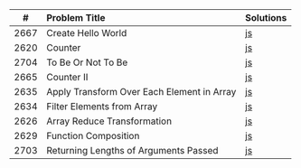 |  #   | Problem Title                              | Solutions                                                                                         |
| :--: | :----------------------------------------- | :------------------------------------------------------------------------------------------------ |
| 2667 | Create Hello World                         | [js](https://github.com/rogueslime/leetcode/blob/main/js/CreateHelloWorldFunction.js)             |
| 2620 | Counter                                    | [js](https://github.com/rogueslime/leetcode/blob/main/js/Counter.js)                              |
| 2704 | To Be Or Not To Be                         | [js](https://github.com/rogueslime/leetcode/blob/main/js/ToBeOrNotToBe.js)                        |
| 2665 | Counter II                                 | [js](https://github.com/rogueslime/leetcode/blob/main/js/CounterII.js)                            |
| 2635 | Apply Transform Over Each Element in Array | [js](https://github.com/rogueslime/leetcode/blob/main/js/ApplyTransformOverEachElementInArray.js) |
| 2634 | Filter Elements from Array                 | [js](https://github.com/rogueslime/leetcode/blob/main/js/FilterElementsFromArray.js)              |
| 2626 | Array Reduce Transformation                | [js](https://github.com/rogueslime/leetcode/blob/main/js/ArrayReduceTransformation.js)            |
| 2629 | Function Composition                       | [js](https://github.com/rogueslime/leetcode/blob/main/js/FunctionComposition.js)                  |
| 2703 | Returning Lengths of Arguments Passed      | [js](https://github.com/rogueslime/leetcode/blob/main/js/ReturningLengthsOfArgumentsPassed.js)    |

